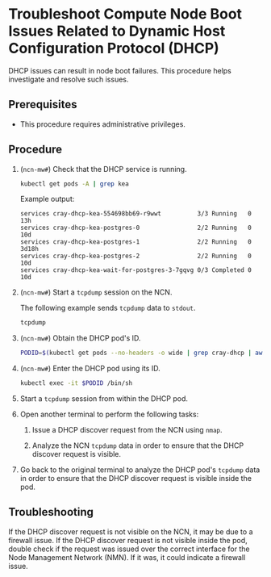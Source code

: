 # Troubleshoot Compute Node Boot Issues Related to Dynamic Host Configuration Protocol \(DHCP\)

DHCP issues can result in node boot failures. This procedure helps investigate and resolve such issues.

## Prerequisites

- This procedure requires administrative privileges.

## Procedure

1. (`ncn-mw#`) Check that the DHCP service is running.

    ```bash
    kubectl get pods -A | grep kea
    ```

    Example output:

    ```text
    services cray-dhcp-kea-554698bb69-r9wwt          3/3 Running   0 13h
    services cray-dhcp-kea-postgres-0                2/2 Running   0 10d
    services cray-dhcp-kea-postgres-1                2/2 Running   0 3d18h
    services cray-dhcp-kea-postgres-2                2/2 Running   0 10d
    services cray-dhcp-kea-wait-for-postgres-3-7gqvg 0/3 Completed 0 10d
    ```

1. (`ncn-mw#`) Start a `tcpdump` session on the NCN.

    The following example sends `tcpdump` data to `stdout`.

    ```bash
    tcpdump
    ```

1. (`ncn-mw#`) Obtain the DHCP pod's ID.

    ```bash
    PODID=$(kubectl get pods --no-headers -o wide | grep cray-dhcp | awk '{print $1}')
    ```

1. (`ncn-mw#`) Enter the DHCP pod using its ID.

    ```bash
    kubectl exec -it $PODID /bin/sh
    ```

1. Start a `tcpdump` session from within the DHCP pod.

1. Open another terminal to perform the following tasks:

    1. Issue a DHCP discover request from the NCN using `nmap`.

    1. Analyze the NCN `tcpdump` data in order to ensure that the DHCP discover request is visible.

1. Go back to the original terminal to analyze the DHCP pod's `tcpdump` data in order to ensure that the DHCP discover request is visible inside the pod.

## Troubleshooting

If the DHCP discover request is not visible on the NCN, it may be due to a firewall issue. If the DHCP discover request is not visible inside the pod,
double check if the request was issued over the correct interface for the Node Management Network \(NMN\). If it was, it could indicate a firewall issue.
